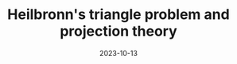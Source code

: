 ---
title: Heilbronn's triangle problem and projection theory
date: 2023-10-13
status:
notes: 10-13-23-sem.pdf
code:
site:
paper: At the MIT Combinatorics Seminar.
presenters: Alex Cohen and Dima Zakharov
series: Combinatorics 
---